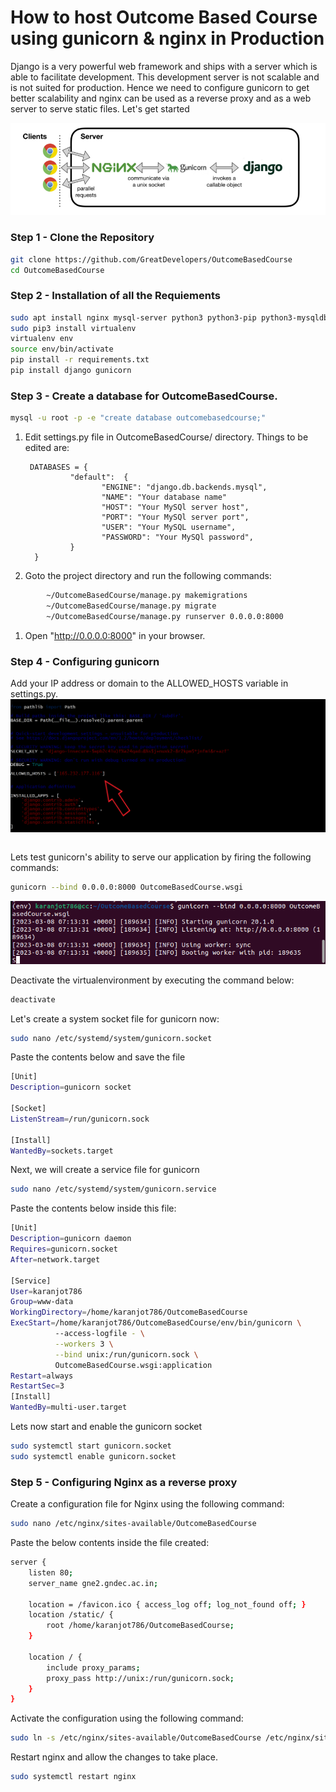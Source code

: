 # How to host Outcome Based Course using gunicorn & nginx in Production

Django is a very powerful web framework and ships with a server which is able to facilitate development. This development server is not scalable and is not suited for production. Hence we need to configure gunicorn to get better scalability and nginx can be used as a reverse proxy and as a web server to serve static files. Let's get started 

![Home](./assets/5.png)

### Step 1 - Clone the Repository
```bash
git clone https://github.com/GreatDevelopers/OutcomeBasedCourse
cd OutcomeBasedCourse
```
### Step 2 - Installation of all the Requiements
```bash
sudo apt install nginx mysql-server python3 python3-pip python3-mysqldb libldap2-dev libmysqlclient-dev python3.10-dev
sudo pip3 install virtualenv
virtualenv env
source env/bin/activate
pip install -r requirements.txt
pip install django gunicorn
```
### Step 3 - Create a database for OutcomeBasedCourse.
```bash
mysql -u root -p -e "create database outcomebasedcourse;"
```
1. Edit settings.py file in OutcomeBasedCourse/ directory. Things to be edited are:
   
        DATABASES = {
                 "default":  {
                        "ENGINE": "django.db.backends.mysql",
                        "NAME": "Your database name"
                        "HOST": "Your MySQl server host",
                        "PORT": "Your MySQl server port",
                        "USER": "Your MySQL username",
                        "PASSWORD": "Your MySQl password",
                 } 
         } 

1. Goto the project directory and run the following commands:
```bash
        ~/OutcomeBasedCourse/manage.py makemigrations
        ~/OutcomeBasedCourse/manage.py migrate
        ~/OutcomeBasedCourse/manage.py runserver 0.0.0.0:8000
```
1. Open "http://0.0.0.0:8000" in your browser.

### Step 4 - Configuring gunicorn
Add your IP address or domain to the ALLOWED_HOSTS variable in settings.py.
![Home](./assets/1.png)
```bash

```
Lets test gunicorn's ability to serve our application by firing the following commands:
```bash
gunicorn --bind 0.0.0.0:8000 OutcomeBasedCourse.wsgi
```
![Home](./assets/4.png)

Deactivate the virtualenvironment by executing the command below:
```bash
deactivate
```
Let's create a system socket file for gunicorn now:
```bash
sudo nano /etc/systemd/system/gunicorn.socket
```
Paste the contents below and save the file
```bash
[Unit]
Description=gunicorn socket

[Socket]
ListenStream=/run/gunicorn.sock

[Install]
WantedBy=sockets.target
```
Next, we will create a service file for gunicorn
```bash
sudo nano /etc/systemd/system/gunicorn.service
```
Paste the contents below inside this file:
```bash
[Unit]
Description=gunicorn daemon
Requires=gunicorn.socket
After=network.target

[Service]
User=karanjot786
Group=www-data
WorkingDirectory=/home/karanjot786/OutcomeBasedCourse
ExecStart=/home/karanjot786/OutcomeBasedCourse/env/bin/gunicorn \
          --access-logfile - \
          --workers 3 \
          --bind unix:/run/gunicorn.sock \
          OutcomeBasedCourse.wsgi:application
Restart=always
RestartSec=3
[Install]
WantedBy=multi-user.target
```
Lets now start and enable the gunicorn socket
```bash
sudo systemctl start gunicorn.socket
sudo systemctl enable gunicorn.socket
```
### Step 5 - Configuring Nginx as a reverse proxy
Create a configuration file for Nginx using the following command:
```bash
sudo nano /etc/nginx/sites-available/OutcomeBasedCourse
```
Paste the below contents inside the file created:
```bash
server {
    listen 80;
    server_name gne2.gndec.ac.in;

    location = /favicon.ico { access_log off; log_not_found off; }
    location /static/ {
        root /home/karanjot786/OutcomeBasedCourse;
    }

    location / {
        include proxy_params;
        proxy_pass http://unix:/run/gunicorn.sock;
    }
}
```

Activate the configuration using the following command:
```bash
sudo ln -s /etc/nginx/sites-available/OutcomeBasedCourse /etc/nginx/sites-enabled/
```

Restart nginx and allow the changes to take place.
```bash
sudo systemctl restart nginx
```